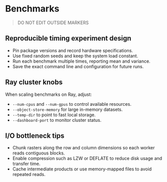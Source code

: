 # Benchmarks

> DO NOT EDIT OUTSIDE MARKERS
<!-- FILLME:START -->
## Reproducible timing experiment design

- Pin package versions and record hardware specifications.
- Use fixed random seeds and keep the system load constant.
- Run each benchmark multiple times, reporting mean and variance.
- Save the exact command line and configuration for future runs.

## Ray cluster knobs

When scaling benchmarks on Ray, adjust:

- `--num-cpus` and `--num-gpus` to control available resources.
- `--object-store-memory` for large in-memory datasets.
- `--temp-dir` to point to fast local storage.
- `--dashboard-port` to monitor cluster status.

## I/O bottleneck tips

- Chunk rasters along the row and column dimensions so each worker reads contiguous blocks.
- Enable compression such as LZW or DEFLATE to reduce disk usage and transfer time.
- Cache intermediate products or use memory-mapped files to avoid repeated reads.
<!-- FILLME:END -->
